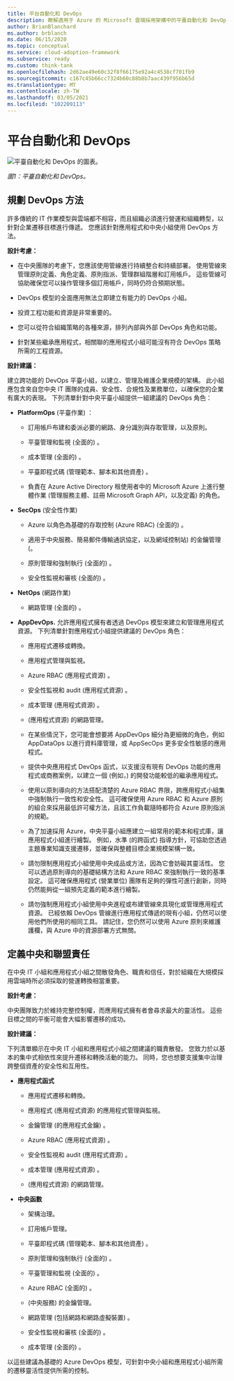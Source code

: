 ```yaml
---
title: 平台自動化和 DevOps
description: 瞭解適用于 Azure 的 Microsoft 雲端採用架構中的平臺自動化和 DevOps。
author: BrianBlanchard
ms.author: brblanch
ms.date: 06/15/2020
ms.topic: conceptual
ms.service: cloud-adoption-framework
ms.subservice: ready
ms.custom: think-tank
ms.openlocfilehash: 2d62ae49e60c32f8f66175e92a4c4538cf701fb9
ms.sourcegitcommit: c167c45b66cc7324b60c88b8b7aac439f956b65d
ms.translationtype: MT
ms.contentlocale: zh-TW
ms.lasthandoff: 03/05/2021
ms.locfileid: "102209113"
---
```

# <a name="platform-automation-and-devops"></a>平台自動化和 DevOps

![平臺自動化和 DevOps 的圖表。](./media/devops.png)

_圖1：平臺自動化和 DevOps。_

## <a name="planning-for-a-devops-approach"></a>規劃 DevOps 方法

許多傳統的 IT 作業模型與雲端都不相容，而且組織必須進行營運和組織轉型，以針對企業遷移目標進行傳遞。 您應該針對應用程式和中央小組使用 DevOps 方法。

**設計考慮：**

- 在中央團隊的考慮下，您應該使用管線進行持續整合和持續部署。 使用管線來管理原則定義、角色定義、原則指派、管理群組階層和訂用帳戶。 這些管線可協助確保您可以操作管理多個訂用帳戶，同時仍符合預期狀態。

- DevOps 模型的全面應用無法立即建立有能力的 DevOps 小組。

- 投資工程功能和資源是非常重要的。

- 您可以從符合組織策略的各種來源，排列內部與外部 DevOps 角色和功能。

- 針對某些繼承應用程式，相關聯的應用程式小組可能沒有符合 DevOps 策略所需的工程資源。

<!-- cSpell:ignore PlatformOps SecOps NetOps AppDevOps AppDataOps AppSecOps -->

**設計建議：**

建立跨功能的 DevOps 平臺小組，以建立、管理及維護企業規模的架構。 此小組應包含來自您中央 IT 團隊的成員、安全性、合規性及業務單位，以確保您的企業有廣大的表現。 下列清單針對中央平臺小組提供一組建議的 DevOps 角色：

- **PlatformOps** (平臺作業) ：

  - 訂用帳戶布建和委派必要的網路、身分識別與存取管理，以及原則。

  - 平臺管理和監視 (全面的) 。

  - 成本管理 (全面的) 。

  - 平臺即程式碼 (管理範本、腳本和其他資產) 。

  - 負責在 Azure Active Directory 租使用者中的 Microsoft Azure 上進行整體作業 (管理服務主體、註冊 Microsoft Graph API，以及定義) 的角色。

- **SecOps** (安全性作業) 

  - Azure 以角色為基礎的存取控制 (Azure RBAC)  (全面的) 。

  - 適用于中央服務、簡易郵件傳輸通訊協定，以及網域控制站) 的金鑰管理 (。

  - 原則管理和強制執行 (全面的) 。

  - 安全性監視和審核 (全面的) 。

- **NetOps** (網路作業) 

  - 網路管理 (全面的) 。

- **AppDevOps.** 允許應用程式擁有者透過 DevOps 模型來建立和管理應用程式資源。 下列清單針對應用程式小組提供建議的 DevOps 角色：

  - 應用程式遷移或轉換。

  - 應用程式管理與監視。

  - Azure RBAC (應用程式資源) 。

  - 安全性監視和 audit (應用程式資源) 。

  - 成本管理 (應用程式資源) 。

  -  (應用程式資源) 的網路管理。

  - 在某些情況下，您可能會想要將 AppDevOps 細分為更細微的角色，例如 AppDataOps 以進行資料庫管理，或 AppSecOps 更多安全性敏感的應用程式。

  - 提供中央應用程式 DevOps 函式，以支援沒有現有 DevOps 功能的應用程式或商務案例，以建立一個 (例如，) 的開發功能較低的繼承應用程式。

  - 使用以原則導向的方法搭配清楚的 Azure RBAC 界限，跨應用程式小組集中強制執行一致性和安全性。 這可確保使用 Azure RBAC 和 Azure 原則的組合來採用最低許可權方法，且該工作負載隨時都符合 Azure 原則指派的規範。

  - 為了加速採用 Azure，中央平臺小組應建立一組常用的範本和程式庫，讓應用程式小組進行繪製。 例如，水準 (的跨函式) 指導方針，可協助您透過主題專業知識支援遷移，並確保與整體目標企業規模架構一致。

  - 請勿限制應用程式小組使用中央成品或方法，因為它會妨礙其靈活性。 您可以透過原則導向的基礎結構方法和 Azure RBAC 來強制執行一致的基準設定。 這可確保應用程式 (營業單位) 團隊有足夠的彈性可進行創新，同時仍然能夠從一組預先定義的範本進行繪製。

  - 請勿強制應用程式小組使用中央進程或布建管線來具現化或管理應用程式資源。 已經依賴 DevOps 管線進行應用程式傳遞的現有小組，仍然可以使用他們所使用的相同工具。 請記住，您仍然可以使用 Azure 原則來維護護欄，與 Azure 中的資源部署方式無關。

## <a name="define-central-and-federated-responsibilities"></a>定義中央和聯盟責任

在中央 IT 小組和應用程式小組之間散發角色、職責和信任，對於組織在大規模採用雲端時所必須採取的營運轉換相當重要。

**設計考慮：**

中央團隊致力於維持完整控制權，而應用程式擁有者會尋求最大的靈活性。 這些目標之間的平衡可能會大幅影響遷移的成功。

**設計建議：**

下列清單顯示在中央 IT 小組和應用程式小組之間建議的職責散發。 您致力於以基本的集中式相依性來提升遷移和轉換活動的能力。 同時，您也想要支援集中治理跨整個資產的安全性和互用性。

- **應用程式函式**

  - 應用程式遷移和轉換。

  - 應用程式 (應用程式資源) 的應用程式管理與監視。

  - 金鑰管理 (的應用程式金鑰) 。

  - Azure RBAC (應用程式資源) 。

  - 安全性監視和 audit (應用程式資源) 。

  - 成本管理 (應用程式資源) 。

  -  (應用程式資源) 的網路管理。

- **中央函數**

  - 架構治理。

  - 訂用帳戶管理。

  - 平臺即程式碼 (管理範本、腳本和其他資產) 。

  - 原則管理和強制執行 (全面的) 。

  - 平臺管理和監視 (全面的) 。

  - Azure RBAC (全面的) 。

  -  (中央服務) 的金鑰管理。

  - 網路管理 (包括網路和網路虛擬裝置) 。

  - 安全性監視和審核 (全面的) 。

  - 成本管理 (全面的) 。

以這些建議為基礎的 Azure DevOps 模型，可針對中央小組和應用程式小組所需的遷移靈活性提供所需的控制。
